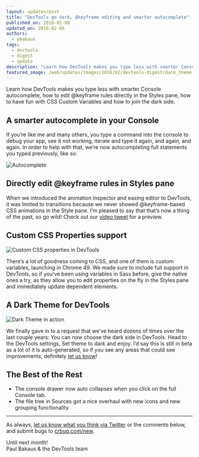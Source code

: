 ```yaml
---
layout: updates/post
title: "DevTools go dark, @keyframe editing and smarter autocomplete"
published_on: 2016-02-08
updated_on: 2016-02-08
authors:
  - pbakaus
tags:
  - devtools
  - digest
  - update
description: "Learn how DevTools makes you type less with smarter Console autocomplete, how to edit @keyframe rules directly in the Styles pane, how to have fun with CSS Custom Variables and how to join the dark side."
featured_image: /web/updates/images/2016/02/devtools-digest/dark_theme.png
---
```


<p class="intro">Learn how DevTools makes you type less with smarter Console autocomplete, how to edit @keyframe rules directly in the Styles pane, how to have fun with CSS Custom Variables and how to join the dark side.</p>

## A smarter autocomplete in your Console

If you’re like me and many others, you type a command into the console to debug your app, see it not working, iterate and type it again, and again, and again. In order to help with that, we’re now autocompleting full statements you typed previously, like so:

![Autocomplete](/web/updates/images/2016/02/devtools-digest/autocomplete.png)

## Directly edit @keyframe rules in Styles pane

When we introduced the animation inspector and easing editor to DevTools, it was limited to transitions because we never showed @keyframe-based CSS animations in the Style pane. I’m pleased to say that that’s now a thing of the past, so go wild! Check out our [video tweet](https://twitter.com/ChromeDevTools/status/694966453376675840) for a preview.

## Custom CSS Properties support

![Custom CSS properties in DevTools](http://3.bp.blogspot.com/-gJn1NEz81YQ/VrDqiHlp85I/AAAAAAAAAvM/YtNyMyS0B-8/s1600/css-custom-properties-3.gif)

There’s a lot of goodness coming to CSS, and one of them is custom variables, launching in Chrome 49. We made sure to include full support in DevTools, so if you’ve been using variables in Sass before, give the native ones a try, as they allow you to edit properties on the fly in the Styles pane and immediately update dependent elements.

## A Dark Theme for DevTools

![Dark Theme in action](/web/updates/images/2016/02/devtools-digest/dark_theme.png)

We finally gave in to a request that we’ve heard dozens of times over the last couple years: You can now choose the dark side in DevTools. Head to the DevTools settings, Set theme to dark and enjoy. I’d say this is still in beta as a lot of it is auto-generated, so if you see any areas that could see improvements, definitely [let us know](https://crbug.com/new)!

## The Best of the Rest

  * The console drawer now auto collapses when you click on the full Console tab.
  * The file tree in Sources got a nice overhaul with new icons and new grouping functionality

- - -

As always, [let us know what you think via 
Twitter](https://twitter.com/intent/tweet?text=%40ChromeDevTools) or the 
comments below, and submit bugs to [crbug.com/new](https://crbug.com/new).

Until next month!  
Paul Bakaus & the DevTools team